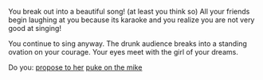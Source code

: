 You break out into a beautiful song! (at least you think so)
All your friends begin laughing at you because its karaoke and you realize
you are not very good at singing!

You continue to sing anyway. The drunk audience breaks into a standing ovation
on your courage.  Your eyes meet with the girl of your dreams.

Do you:
[propose to her](propose-to-her/propose-to-her.md)
[puke on the mike](puke-on-the-mike/puke-on-the-mike.md)

